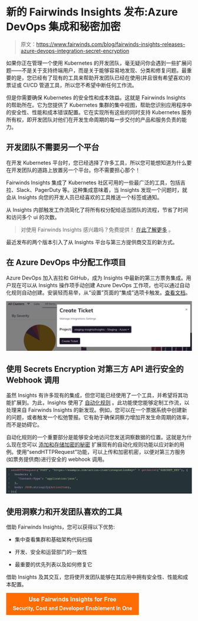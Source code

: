 # 新的 Fairwinds Insights 发布:Azure DevOps 集成和秘密加密

> 原文：<https://www.fairwinds.com/blog/fairwinds-insights-releases-azure-devops-integration-secret-encryption>

 如果你正在管理一个使用 Kubernetes 的开发团队，毫无疑问你会遇到一些扩展问题——不是关于支持终端用户，而是关于能够容易地发现、分类和修复问题。最重要的是，您已经有了现有的工具来帮助开发团队已经在使用(并且很有希望喜欢)的票证或 CI/CD 管道工具，所以您不希望中断任何工作流。

但是你需要确保 Kubernetes 的安全性和成本效益。这就是 Fairwinds Insights 的帮助所在。它为您提供了 Kubernetes 集群的集中视图，帮助您识别应用程序中的安全性、性能和成本错误配置。它在实现所有这些的同时支持 Kubernetes 服务所有权，即开发团队对他们在开发生命周期的每一步交付的产品和服务负责的能力。

## 开发团队不需要另一个平台

在开发 Kubernetes 平台时，您已经选择了许多工具，所以您可能想知道为什么要在开发团队的道路上放置另一个平台。你不需要担心那个！

Fairwinds Insights 集成了 Kubernetes 社区可用的一些最广泛的工具，包括吉拉、Slack、PagerDuty 等。这种集成意味着，当 Insights 发现一个问题时，就会从 Insights 向您的开发人员已经喜欢的工具推送一个标签或通知。

从 Insights 内部触发工作流简化了将所有权分配给适当团队的流程，节省了时间和访问多个 ui 的次数。

> 对使用 Fairwinds Insights 感兴趣吗？免费提供！ [在此了解更多](https://www.fairwinds.com/coming-soon) 。

最近发布的两个版本引入了从 Insights 平台与第三方提供商交互的新方式。

## **在 Azure DevOps 中分配工作项目**

Azure DevOps 加入吉拉和 GitHub，成为 Insights 中最新的第三方票务集成。用户现在可以从 Insights 操作项手动创建 Azure DevOps 工作项，也可以通过自动化规则自动创建。安装轻而易举，从“设置”页面的“集成”选项卡触发。[查看文档](https://insights.docs.fairwinds.com/installation/integrations/azure/#installation)。

![image of Azure DevOps ticketing integration in Fairwinds Insights](img/4c881f8323cf13187752d8ad96cc79af.png)

## 使用 Secrets Encryption 对第三方 API 进行安全的 Webhook 调用

虽然 Insights 有许多现有的集成，但您可能已经使用了一个工具，并希望将其功能扩展到。为此，Insights 使用了 [自动化规则](https://insights.docs.fairwinds.com/configure/automation/rules/#creating-automation-rules) 。此功能使您能够定制工作流，以处理来自 Fairwinds Insights 的新发现。例如，您可以在一个票据系统中创建新的问题，或者触发一个松弛警报。它有助于确保洞察力增加开发生命周期的效率，而不是妨碍它。

自动化规则的一个重要部分是能够安全地访问您发送洞察数据的位置。这就是为什么现在您可以 [添加和存储加密的秘密](https://insights.docs.fairwinds.com/configure/automation/integrations/#adding-and-using-secrets) 扩展现有的自动化规则功能以应对新的用例。使用“sendHTTPRequest”功能，可以上传和加密机密，以便对第三方服务(如票务提供商)进行安全的 webhook 调用。

![image of ‘sendHTTPRequest’ function for uploading and encrypting secrets](img/7926c9275258589992f3c2b5dc92d136.png)

## 使用洞察力和开发团队喜欢的工具

借助 Fairwinds Insights，您可以获得以下优势:

*   集中查看集群和基础架构代码扫描

*   开发、安全和运营部门的一致性

*   最重要的优先列表以及如何修复它

借助 Insights 及其交互，您将使开发团队能够在其应用中拥有安全性、性能和成本配置。

[![Use Fairwinds Insights for Free Security, Cost and Developer Enablement In One](img/7c86296320eb01b215d8e2755e9c5b9d.png)](https://cta-redirect.hubspot.com/cta/redirect/2184645/34aa4987-a1f9-438a-a145-d7d82d5c479a)
